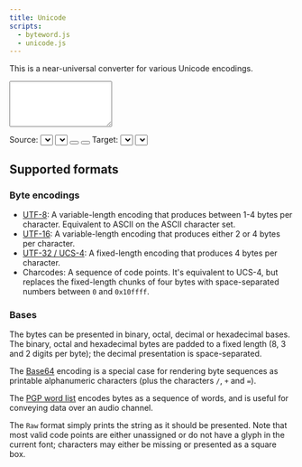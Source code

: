 ```yaml
---
title: Unicode
scripts:
  - byteword.js
  - unicode.js
---
```

This is a near-universal converter for various Unicode encodings.

<textarea id="input" rows="5"></textarea>
<label for="source">Source:</label> <select id="source"></select> <select id="source_base"></select>
<button type="button" id="swap" title="Swap source and target formats"><i class="fas fa-exchange-alt"></i></button>
<button type="button" id="swap_input" title="Use output as input"><i class="fas fa-exchange-alt fa-rotate-90"></i></button>
<label for="target">Target:</label> <select id="target"></select> <select id="target_base"></select>
<div id="output" class="box code break"></div>

## Supported formats

### Byte encodings

- [UTF-8](https://en.wikipedia.org/wiki/UTF-8): A variable-length encoding that produces between 1-4 bytes per character.
  Equivalent to ASCII on the ASCII character set.
- [UTF-16](https://en.wikipedia.org/wiki/UTF-16): A variable-length encoding that produces either 2 or 4 bytes per character.
- [UTF-32 / UCS-4](https://en.wikipedia.org/wiki/UTF-32): A fixed-length encoding that produces 4 bytes per character.
- Charcodes: A sequence of code points. It's equivalent to UCS-4, but replaces the fixed-length
  chunks of four bytes with space-separated numbers between `0` and `0x10ffff`.

### Bases

The bytes can be presented in binary, octal, decimal or hexadecimal bases.
The binary, octal and hexadecimal bytes are padded to a fixed length (8, 3 and 2 digits
per byte); the decimal presentation is space-separated.

The [Base64](https://en.wikipedia.org/wiki/Base64) encoding is a special case
for rendering byte sequences as printable alphanumeric characters (plus the characters
  `/`, `+` and `=`).

The [PGP word list](https://en.wikipedia.org/wiki/PGP_word_list) encodes bytes as a sequence
of words, and is useful for conveying data over an audio channel.

The `Raw` format simply prints the string as it should be presented. Note that
most valid code points are either unassigned or do not have a glyph in the
current font; characters may either be missing or presented as a square box.

